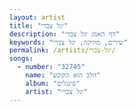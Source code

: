 ```yaml
---
layout: artist
title: "יגל צברי"
description: "דף האמן יגל צברי"
keywords: "שירים, מוזיקה, יגל צברי"
permalink: /artists/יגל-צברי/
songs:
  - number: "32745"
    name: "הלב הוא הקובע"
    album: "סינגלים"
    artist: "יגל צברי"
---
```

